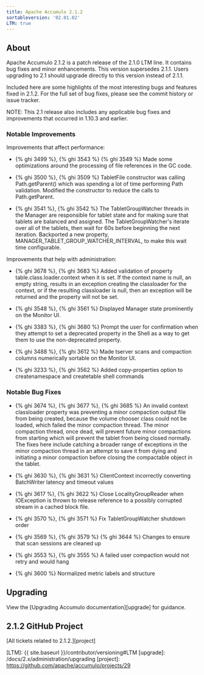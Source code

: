 ```yaml
---
title: Apache Accumulo 2.1.2
sortableversion: '02.01.02'
LTM: true
---
```

## About

Apache Accumulo 2.1.2 is a patch release of the 2.1.0 LTM line. It contains
bug fixes and minor enhancements. This version supersedes 2.1.1. Users
upgrading to 2.1 should upgrade directly to this version instead of 2.1.1.

Included here are some highlights of the most interesting bugs and features
fixed in 2.1.2. For the full set of bug fixes, please see the commit history
or issue tracker.

NOTE: This 2.1 release also includes any applicable bug fixes and improvements
that occurred in 1.10.3 and earlier.

### Notable Improvements

Improvements that affect performance:

* {% ghi 3499 %}, {% ghi 3543 %} {% ghi 3549 %} Made some optimizations around the processing of file
references in the GC code.

* {% ghi 3500 %}, {% ghi 3509 %} TabletFile constructor was calling Path.getParent() which was spending
a lot of time performing Path validation. Modified the constructor to reduce the calls to Path.getParent.

* {% ghi 3541 %}, {% ghi 3542 %} The TabletGroupWatcher threads in the Manager are responsible for tablet
state and for making sure that tablets are balanced and assigned. The TabletGroupWatcher's iterate over
all of the tablets, then wait for 60s before beginning the next iteration. Backported a new property,
MANAGER_TABLET_GROUP_WATCHER_INTERVAL, to make this wait time configurable.

Improvements that help with administration:

* {% ghi 3678 %}, {% ghi 3683 %} Added validation of property table.class.loader.context when it is set.
If the context name is null, an empty string, results in an exception creating the classloader for the
context, or if the resulting classloader is null, then an exception will be returned and the property
will not be set.

* {% ghi 3548 %}, {% ghi 3561 %} Displayed Manager state prominently on the Monitor UI.

* {% ghi 3383 %}, {% ghi 3680 %} Prompt the user for confirmation when they attempt to set a deprecated
property in the Shell as a way to get them to use the non-deprecated property.

* {% ghi 3488 %}, {% ghi 3612 %} Made tserver scans and compaction columns numerically sortable on the
Monitor UI.

* {% ghi 3233 %}, {% ghi 3562 %} Added copy-properties option to createnamespace and createtable shell
commands

### Notable Bug Fixes

* {% ghi 3674 %}, {% ghi 3677 %}, {% ghi 3685 %} An invalid context classloader property was preventing
a minor compaction output file from being created, because the volume chooser class could not be loaded,
which failed the minor compaction thread. The minor compaction thread, once dead, will prevent future
minor compactions from starting which will prevent the tablet from being closed normally. The fixes here
include catching a broader range of exceptions in the minor compaction thread in an attempt to save it
from dying and initiating a minor compaction before closing the compactable object in the tablet.
  
* {% ghi 3630 %}, {% ghi 3631 %} ClientContext incorrectly converting BatchWriter latency and timeout values

* {% ghi 3617 %}, {% ghi 3622 %} Close LocalityGroupReader when IOException is thrown to release reference
to a possibly corrupted stream in a cached block file.

* {% ghi 3570 %}, {% ghi 3571 %} Fix TabletGroupWatcher shutdown order

* {% ghi 3569 %}, {% ghi 3579 %} {% ghi 3644 %} Changes to ensure that scan sessions are cleaned up

* {% ghi 3553 %}, {% ghi 3555 %} A failed user compaction would not retry and would hang

* {% ghi 3600 %} Normalized metric labels and structure

## Upgrading

View the [Upgrading Accumulo documentation][upgrade] for guidance.

## 2.1.2 GitHub Project

[All tickets related to 2.1.2.][project]


[LTM]: {{ site.baseurl }}/contributor/versioning#LTM
[upgrade]: /docs/2.x/administration/upgrading
[project]: https://github.com/apache/accumulo/projects/29
